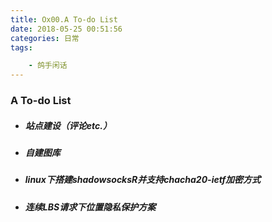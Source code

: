 ```yaml
---
title: Ox00.A To-do List
date: 2018-05-25 00:51:56
categories: 日常
tags: 

	- 鸽手闲话
---
```


### A To-do List

* ##### 站点建设（评论etc.）
* ##### 自建图库
* ##### linux下搭建shadowsocksR并支持chacha20-ietf加密方式
* ##### 连续LBS请求下位置隐私保护方案

<!-- more -->

